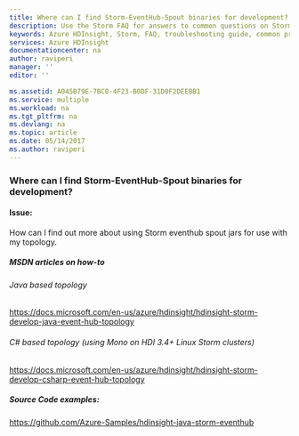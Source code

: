 ```yaml
---
title: Where can I find Storm-EventHub-Spout binaries for development? | Microsoft Docs
description: Use the Storm FAQ for answers to common questions on Storm on Azure HDInsight platform.
keywords: Azure HDInsight, Storm, FAQ, troubleshooting guide, common problems, EventHubs
services: Azure HDInsight
documentationcenter: na
author: raviperi
manager: ''
editor: ''

ms.assetid: A045B79E-7BC0-4F23-B0DF-31D0F2DEEBB1
ms.service: multiple
ms.workload: na
ms.tgt_pltfrm: na
ms.devlang: na
ms.topic: article
ms.date: 05/14/2017
ms.author: raviperi
---
```


### Where can I find Storm-EventHub-Spout binaries for development?

#### Issue:
How can I find out more about using Storm eventhub spout jars for use with my topology.

##### MSDN articles on how-to

###### Java based topology
https://docs.microsoft.com/en-us/azure/hdinsight/hdinsight-storm-develop-java-event-hub-topology

###### C# based topology (using Mono on HDI 3.4+ Linux Storm clusters)
https://docs.microsoft.com/en-us/azure/hdinsight/hdinsight-storm-develop-csharp-event-hub-topology

##### Source Code examples:
https://github.com/Azure-Samples/hdinsight-java-storm-eventhub

